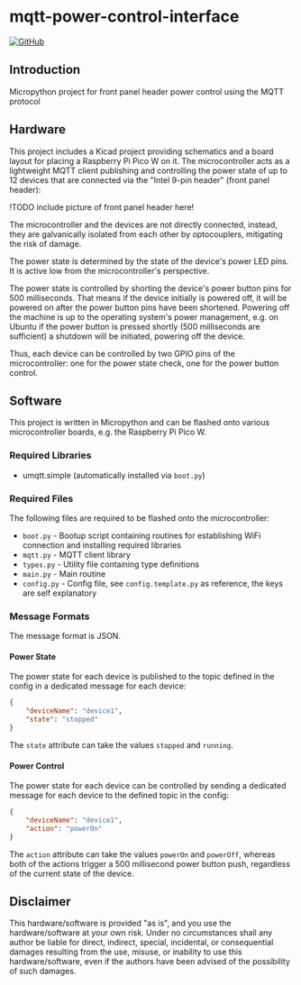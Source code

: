 # mqtt-power-control-interface

[![GitHub](https://img.shields.io/github/license/olivergregorius/mqtt-power-control-interface?label=License)](https://github.com/olivergregorius/mqtt-power-control-interface/blob/HEAD/LICENSE)

## Introduction

Micropython project for front panel header power control using the MQTT protocol

## Hardware

This project includes a Kicad project providing schematics and a board layout for placing a Raspberry Pi Pico W on it. The microcontroller acts as a lightweight
MQTT client publishing and controlling the power state of up to 12 devices that are connected via the "Intel 9-pin header" (front panel header):

!TODO include picture of front panel header here!

The microcontroller and the devices are not directly connected, instead, they are galvanically isolated from each other by optocouplers, mitigating the risk of
damage.

The power state is determined by the state of the device's power LED pins. It is active low from the microcontroller's perspective.

The power state is controlled by shorting the device's power button pins for 500 milliseconds. That means if the device initially is powered off, it will be
powered on after the power button pins have been shortened. Powering off the machine is up to the operating system's power management, e.g. on Ubuntu if the
power button is pressed shortly (500 milliseconds are sufficient) a shutdown will be initiated, powering off the device.

Thus, each device can be controlled by two GPIO pins of the microcontroller: one for the power state check, one for the power button control.

## Software

This project is written in Micropython and can be flashed onto various microcontroller boards, e.g. the Raspberry Pi Pico W.

### Required Libraries

- umqtt.simple (automatically installed via `boot.py`)

### Required Files

The following files are required to be flashed onto the microcontroller:

- `boot.py` - Bootup script containing routines for establishing WiFi connection and installing required libraries
- `mqtt.py` - MQTT client library
- `types.py` - Utility file containing type definitions
- `main.py` - Main routine
- `config.py` - Config file, see `config.template.py` as reference, the keys are self explanatory

### Message Formats

The message format is JSON.

#### Power State

The power state for each device is published to the topic defined in the config in a dedicated message for each device:

```json
{
    "deviceName": "device1",
    "state": "stopped"
}
```

The `state` attribute can take the values `stopped` and `running`.

#### Power Control

The power state for each device can be controlled by sending a dedicated message for each device to the defined topic in the config:

```json
{
    "deviceName": "device1",
    "action": "powerOn"
}
```

The `action` attribute can take the values `powerOn` and `powerOff`, whereas both of the actions trigger a 500 millisecond power button push, regardless of the
current state of the device.

## Disclaimer

This hardware/software is provided "as is", and you use the hardware/software at your own risk. Under no circumstances shall any author be liable for direct,
indirect, special, incidental, or consequential damages resulting from the use, misuse, or inability to use this hardware/software, even if the authors have
been advised of the possibility of such damages.
